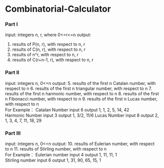 # Combinatorial-Calculator

### Part I
input: integers n, r, where 0<=r<=n
output:
1. results of P(n, r), with respect to n, r 
2. results of C(n, r), with respect to n, r
3. results of n^r, with respect to n, r
4. results of C(r+n-1, r), with respect to n, r
### Part II
input: integers n, 0<=n
output:
5. results of the first n Catalan number, with respect to n
6. results of the first n triangular number, with respect to n
7. results of the first n harmonic number, with respect to n
8. results of the first n Fibonacci number, with respect to n
9. results of the first n Lucas number, with respect to n
<br>
For Example：
Catalan Number
input 6
output 1, 1, 2, 5, 14, 42
<br>
Harmonic Number
input 3
output 1, 3/2, 11/6
Lucas Number
input 8
output 2, 1, 3, 4, 7, 11, 18, 29
<br>
### Part III
input: integers n, 0<=n
output:
10. results of Eulerian number, with respect to n
11. results of Stirling number, with respect to n
<br>
For Example：
Eulerian number
input 4
output 1, 11, 11, 1
<br>
Stirling number
input 6
output 1, 31, 90, 65, 15, 1
